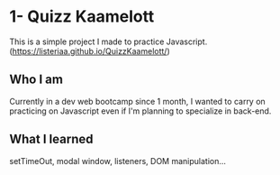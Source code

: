 # 1- Quizz Kaamelott

This is a simple project I made to practice Javascript.
(https://listeriaa.github.io/QuizzKaamelott/)

## Who I am

Currently in a dev web bootcamp since 1 month, I wanted to carry on practicing on Javascript even if I'm planning to specialize in back-end.

## What I learned

setTimeOut, modal window, listeners, DOM manipulation...

 
